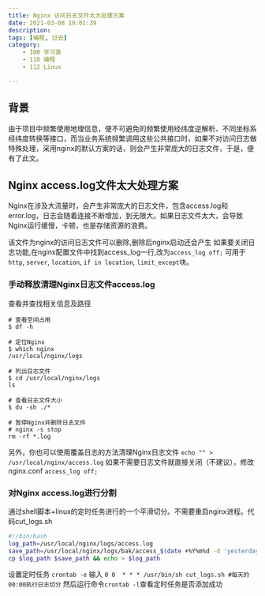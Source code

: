 ```yaml
---
title: Nginx 访问日志文件太大处理方案
date: 2021-03-08 19:01:39
description: 
tags: [编程, 过去]
category:
    - 100 学习类
    - 110 编程
    - 112 Linux

---
```


## 背景

由于项目中频繁使用地理信息，便不可避免的频繁使用经纬度逆解析、不同坐标系经纬度转换等接口，而当业务系统频繁调用这些公共接口时，如果不对访问日志做特殊处理，采用nginx的默认方案的话，则会产生非常庞大的日志文件，于是，便有了此文。

## Nginx access.log文件太大处理方案

Nginx在涉及大流量时，会产生非常庞大的日志文件，包含access.log和error.log，日志会随着连接不断增加，到无限大。如果日志文件太大，会导致Nginx运行缓慢，卡顿，也是存储资源的浪费。

该文件为nginx的访问日志文件可以删除,删除后nginx启动还会产生
如果要关闭日志功能,在nginx配置文件中找到access_log一行,改为`access_log off;` 可用于`http`, `server`, `location`, `if in location`, `limit_except`块。

### 手动释放清理Nginx日志文件access.log
查看并查找相关信息及路径

```
# 查看空间占用
$ df -h

# 定位Nginx
$ which nginx
/usr/local/nginx/logs

# 列出日志文件
$ cd /usr/local/nginx/logs
ls

# 查看日志文件大小
$ du -sh ./*

# 暂停Nginx并删除日志文件
# nginx -s stop
rm -rf *.log
```

另外，你也可以使用覆盖日志的方法清理Nginx日志文件
`echo "" > /usr/local/nginx/access.log`
如果不需要日志文件就直接关闭（不建议），修改nginx.conf
`access_log off; `

### 对Nginx access.log进行分割
通过shell脚本+linux的定时任务进行的一个平滑切分。不需要重启nginx进程。代码cut_logs.sh

```sh
#!/bin/bash
log_path=/usr/local/nginx/logs/access.log
save_path=/usr/local/nginx/logs/bak/access_$(date +%Y%m%d -d 'yesterday').log
cp $log_path $save_path && echo > $log_path
```

设置定时任务 `crontab -e` 输入
`0 0  * * * /usr/bin/sh cut_logs.sh #每天的00:00执行日志切分`
然后运行命令`crontab -l`查看定时任务是否添加成功